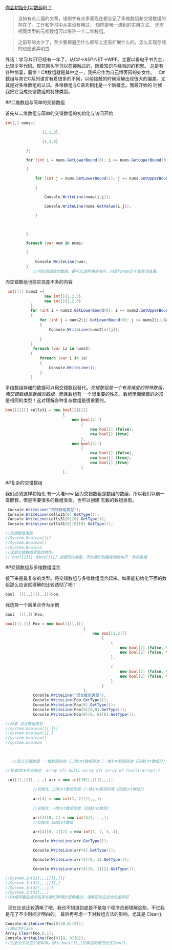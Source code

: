 [你会初始化C#数组吗？](http://www.cnblogs.com/Okalun/archive/2012/11/19/2776839.html)

>当如有点二逼的文章，错别字有点多我现在都忘记了多维数组和交错数组的存在了。工作和学习中从来没有用过，
矩阵是唯一想到的实用方式。
>还有相同类型的元祖数组可以堪称一个二维数组。

>之前写的太少了，至少要把遍历什么都写上还有扩展什么的，怎么实现存储的也应该弄明白



外话：学习.NET已经有一年了，从C#->ASP.NET->WPF。主要以看电子书为主，比较少写代码。现在回头学习以前接触过的，随着知识与经验的的积累。
总是有各种惊喜，震惊！C#数组就是其中之一，我把它作为自己博客园的处女作。
 
C#数组与其它C系列语言有着很多的不同，以前接触的时候理解出现很大的偏差。尤其是对多维数组的认识。多维数组与C语言相比是一个新概念。而最开始的
时候我把它当成交错数组的特殊类型。

##二维数组与简单的交错数组

首先从二维数组与简单的交错数组的初始化与访问开始


```cs
int[,] nums={

                {1,2,3},

                {1,2,0}

         };

         for (int i = nums.GetLowerBound(0); i <= nums.GetUpperBound(0); i++)

         {

             for (int j = nums.GetLowerBound(1); j <= nums.GetUpperBound(1); j++)

             {

                 Console.WriteLine(nums[i,j]);

                 Console.WriteLine(nums.GetValue(i,j));

             }

                 

         }

         foreach (var num in nums)

         {

             Console.WriteLine(num);
         }
            //对任意维度的数组，都可以这样快速访问，只是foreach不能修改变量。
```

而交错数组也能实现差不多的内容

```cs
 int[][] nums2 ={
                 new int[]{1,2,3},
                 new int[]{1,2,0}
           };
           for (int i = nums2.GetLowerBound(0); i <= nums2.GetUpperBound(0); i++)
           {
               for (int j = nums2[i].GetLowerBound(0); j <= nums2[i].GetUpperBound(0); j++)
               {
                   Console.WriteLine(nums2[i][j]);
                 
               }
           }
            foreach (var ia in nums2)
           {
               foreach (var i in ia)
               {
                   Console.WriteLine(i);
               }   
           }
```

多维数组存储的数据可以用交错数组替代。*交错数组是一个有高维度的特殊数组，而交错数组是数组的数组*。而且数组有
一个很重要的性质，数组里面储蓄的必须是相同的类型！这对理解各种复杂数组是很重要的。

```cs
bool[][][] cells31 = new bool[2][][]
                         {
                             new bool[2][]
                                 {
                                     new bool[] {false},
                                     new bool[] {true}
                                 },
                             new bool[3][]
                                 {
                                     new bool[] {false},
                                     new bool[] {true}，
                                     new bool[] {true}
                                 }
                         };

```

##复杂的交错数组 

我们必须这样初始化 有一大堆new 因为交错数组是数组的数组，所以我们以前一直嵌套。但是需要很多的数组类型，也可以创建
无数的数组类型。

```cs
 Console.WriteLine("交错数组类型"); 
 Console.WriteLine(cells31[0].GetType()); 
 Console.WriteLine(cells31[0][0].GetType()); 
 Console.WriteLine(cells31[0][0][0].GetType()); 

//交错数组类型
//System.Boolean[][]
//System.Boolean[]
//System.Boolean 
//这是交错数组里面的类型。 
// bool[2][] 与boo[3][] 是相同的类型，所以我们创建存储结构不一致的数组
```

##交错数组与多维数组混合

接下来是最复杂的类型。将交错数组与多维数组混合起来。如果能初始化下面的数组那么应该就理解的比较透彻了吧！

```cs
bool  [][,,][][,,][]Foo;
```
我选择一个简单点作为示例  

```cs
bool  [][,][]Foo;
```

```cs
bool[][,][] Foo = new bool[1][,][]
                                  {
                                      new bool[2,2][]
                                          {
                                              {
                                                  new bool[2] {false, true},
                                                  new bool[2] {false, true}
                                              },
                                          
                                              {
                                                  new bool[2] {false, true},
                                                  new bool[2] {false, true}
                                              }
                                          }
                                  };
            Console.WriteLine("混合数组类型");
            Console.WriteLine(Foo.GetType());
            Console.WriteLine(Foo[0].GetType());
            Console.WriteLine(Foo[0][0,0].GetType());
            Console.WriteLine(Foo[0][0, 0][0].GetType());

//结果 混合数组类型
//system.boolean[][,][]
//system.boolean[][,]
//system.boolean[]
//system.boolean
 


   //定义交错数组：一维数组存放（二维int数组存放（一维int数组存放（四维int数组）））

//标准的C#定义描述  array of( multi-array of( array of (nulti-array)))

 int[][,][][, , ,] arr = new int[10][,][][,,,];
            
            //初始化 二维int数组存放（一维int数组存放（四维int数组））
            
            arr[4] = new int[1, 2][][,,,];
            
            //初始化 一维int数组存放（四维int数组）

            arr[4][0, 1] = new int[3][, , ,];
            //初始化 四维int数组

            arr[4][0, 1][2] = new int[1, 2, 3, 4];
            
            Console.WriteLine(arr.GetType());

            Console.WriteLine(arr[4].GetType());

            Console.WriteLine(arr[4][0, 1].GetType());

            Console.WriteLine(arr[4][0, 1][2].GetType());

//System.Int32[,,,][][,][]
//System.Int32[,,,][][,]
//System.Int32[,,,][]
//System.Int32[,,,]
//C#编译器生成的名字与我们声明的是倒着的。理解起来应该也没差异吧

```
 
现在应该比较清晰了吧。我也不知道到底是不是每个程序员都理解这些，不过我是花了不少时间才明白的。
最后再考虑一下对数组方法的影响。尤其是 Clear();

```cs
Console.WriteLine(Foo[0][0,0][0]);
//输出为Flase
Array.Clear(Foo,0,1);
Console.WriteLine(Foo[0][0, 0][0]);
//这里会引发空引用异常。因为 bool[][,]的类型的值已经变为null。
```